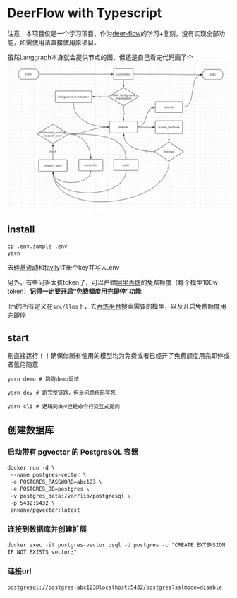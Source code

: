 # DeerFlow with Typescript

注意：本项目仅是一个学习项目，作为[deer-flow](https://github.com/bytedance/deer-flow)的学习+复刻，没有实现全部功能，如需使用请直接使用原项目。

虽然Langgraph本身就会提供节点的图，但还是自己看完代码画了个
![流程图](./graph.png)

## install

```
cp .env.sample .env
yarn
```

去[硅基流动](https://cloud.siliconflow.cn/me/account/ak)和[tavily](https://app.tavily.com/home)注册个key并写入.env

另外，有些问答太费token了，可以白嫖[阿里百炼](https://bailian.console.aliyun.com/?tab=model#/api-key)的免费额度（每个模型100w token）**记得一定要开启“免费额度用完即停”功能**

llm的所有定义在`src/llms`下，去[百炼平台](https://bailian.console.aliyun.com/?tab=model#/model-market/all)搜索需要的模型，以及开启免费额度用完即停

## start

别直接运行！！确保你所有使用的模型均为免费或者已经开了免费额度用完即停或者氪佬随意

```
yarn demo # 跑跑demo调试
```

```
yarn dev # 跑完整链路，但是问题代码写死
```

```
yarn cli # 逻辑同dev但是命令行交互式提问
```

## 创建数据库

### 启动带有 pgvector 的 PostgreSQL 容器

```
docker run -d \
 --name postgres-vector \
 -e POSTGRES_PASSWORD=abc123 \
 -e POSTGRES_DB=postgres \
 -v postgres_data:/var/lib/postgresql \
 -p 5432:5432 \
 ankane/pgvector:latest
```

### 连接到数据库并创建扩展

```
docker exec -it postgres-vector psql -U postgres -c "CREATE EXTENSION IF NOT EXISTS vector;"
```

### 连接url

```
postgresql://postgres:abc123@localhost:5432/postgres?sslmode=disable
```
